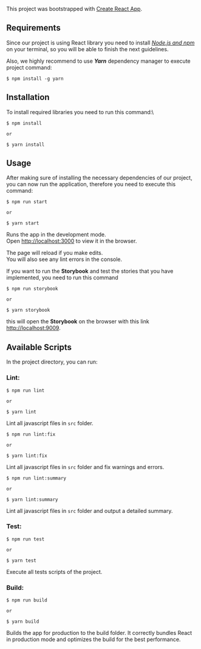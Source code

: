 This project was bootstrapped with [Create React App](https://github.com/facebook/create-react-app).

## Requirements

Since our project is using React library you need to install [*Node.js and npm*](https://nodejs.org/en/) on your terminal, so you will be able to finish the next guidelines.

Also, we highly recommend to use ***Yarn*** dependency manager to execute project command: 

```
$ npm install -g yarn
```

## Installation

To install required libraries you need to run this command:\

```
$ npm install

or

$ yarn install
```

## Usage

After making sure of installing the necessary dependencies of our project, you can now run the application, therefore you need to execute this command:

```
$ npm run start

or

$ yarn start
```

Runs the app in the development mode.<br>
Open [http://localhost:3000](http://localhost:3000) to view it in the browser.

The page will reload if you make edits.<br>
You will also see any lint errors in the console.

If you want to run the **Storybook** and test the stories that you have implemented, you need to run this command

```
$ npm run storybook

or

$ yarn storybook
```

this will open the **Storybook** on the browser with this link [http://localhost:9009](http://localhost:9009).

## Available Scripts

In the project directory, you can run:

### Lint:

```
$ npm run lint 

or

$ yarn lint
```
Lint all javascript files in `src` folder.

```
$ npm run lint:fix 

or

$ yarn lint:fix
```
Lint all javascript files in `src` folder and fix warnings and errors.

```
$ npm run lint:summary

or

$ yarn lint:summary
```
Lint all javascript files in `src` folder and output a detailed summary.

### Test:

```
$ npm run test 

or

$ yarn test
```
Execute all tests scripts of the project.

### Build:

```
$ npm run build 

or

$ yarn build
```
Builds the app for production to the build folder. It correctly bundles React in production mode and optimizes the build for the best performance.

